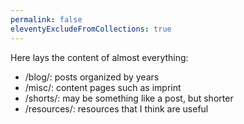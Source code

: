 ```yaml
---
permalink: false
eleventyExcludeFromCollections: true
---
```


Here lays the content of almost everything:
- /blog/: posts organized by years
- /misc/: content pages such as imprint
- /shorts/: may be something like a post, but shorter
- /resources/: resources that I think are useful
